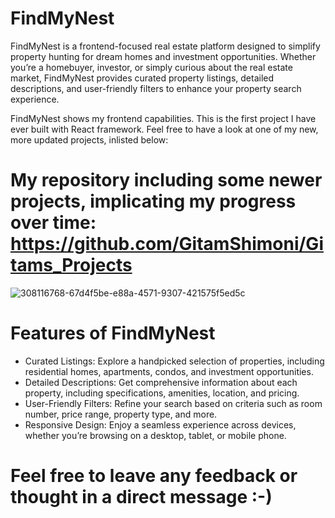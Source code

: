# FindMyNest
FindMyNest is a frontend-focused real estate platform designed to simplify property hunting for dream homes and investment opportunities. Whether you’re a homebuyer, investor, or simply curious about the real estate market, FindMyNest provides curated property listings, detailed descriptions, and user-friendly filters to enhance your property search experience.


FindMyNest shows my frontend capabilities. This is the first project I have ever built with React framework. Feel free to have a look at one of my new, more updated projects, inlisted below:
# My repository including some newer projects, implicating my progress over time: https://github.com/GitamShimoni/Gitams_Projects

![308116768-67d4f5be-e88a-4571-9307-421575f5ed5c](https://github.com/GitamShimoni/FindMyNest/assets/11949650/5f68ebe0-af37-4bbd-a06c-f38204416306)


# Features of FindMyNest
* Curated Listings: Explore a handpicked selection of properties, including residential homes, apartments, condos, and investment opportunities.
* Detailed Descriptions: Get comprehensive information about each property, including specifications, amenities, location, and pricing.
* User-Friendly Filters: Refine your search based on criteria such as room number, price range, property type, and more.
* Responsive Design: Enjoy a seamless experience across devices, whether you’re browsing on a desktop, tablet, or mobile phone.

# Feel free to leave any feedback or thought in a direct message :-)
